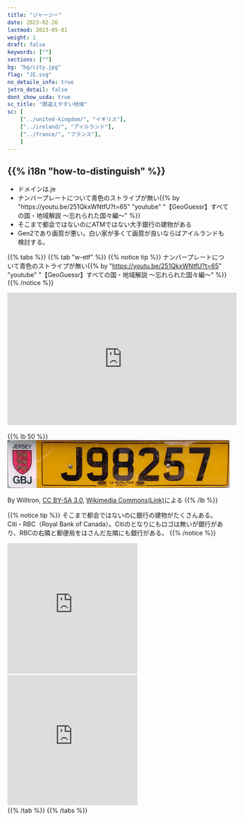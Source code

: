```yaml
---
title: "ジャージー"
date: 2023-02-26
lastmod: 2023-05-01
weight: 1
draft: false
keywords: [""]
sections: [""]
bg: "bg/city.jpg"
flag: "JE.svg"
no_detaile_info: true
jetro_detail: false
dont_show_usda: true
sc_title: "間違えやすい地域"
sc: [
    ["../united-kingdom/", "イギリス"],
    ["../ireland/", "アイルランド"],
    ["../france/", "フランス"],
    ]
---
```


<div class="main-desciption country-description">
    <h2 class="section-title">{{% i18n "how-to-distinguish" %}}</h2>
    <ul class="rule-list">
        <li>ドメインは<span class="quiz">.je</span></li>
        <li>ナンバープレートについて<span class="quiz">青色のストライプが無い</span>{{% by "https://youtu.be/251QkxWNtfU?t=65" "youtube" "【GeoGuessr】すべての国・地域解説 ～忘れられた国々編～" %}}</li>
        <li>そこまで都会ではないのにATMではない大手銀行の建物がある</li>
        <li>Gen2であり画質が悪い。白い家が多くて画質が良いならばアイルランドも検討する。</li>
    </ul>
</div>

{{% tabs  %}}
{{% tab "w-etf" %}}
{{% notice tip %}}
ナンバープレートについて<span class="quiz">青色のストライプが無い</span>{{% by "https://youtu.be/251QkxWNtfU?t=65" "youtube" "【GeoGuessr】すべての国・地域解説 ～忘れられた国々編～" %}}
{{% /notice %}}
<div class="googlemap-if">
<iframe src="https://www.google.com/maps/embed?pb=!4v1683431760115!6m8!1m7!1sCAoSLEFGMVFpcE1sU2xxOEJ2ZHlzTXhZLW1CM24zMUlCOGFLX3ViQXNsVTRtT1Jp!2m2!1d49.19024100381638!2d-2.111558188325187!3f10.477115159725365!4f-14.006521160790072!5f1.5382304242767262" width="520" height="300" style="border:0;" allowfullscreen="" loading="lazy" referrerpolicy="no-referrer-when-downgrade"></iframe>
</div>

{{% lb 50 %}}
![](2023-05-07-13-19-44.png)

By Willtron, <a href="https://creativecommons.org/licenses/by-sa/3.0/deed.ja">CC BY-SA 3.0</a>, <a href="hhttps://commons.wikimedia.org/w/index.php?curid=8474147">Wikimedia Commons(Link)</a>による
{{% /lb %}}

{{% notice tip %}}
そこまで都会ではないのに銀行の建物がたくさんある。Citi・RBC（Royal Bank of Canada）。Citiのとなりにもロゴは無いが銀行があり、RBCの右隣と郵便局をはさんだ左隣にも銀行がある。
{{% /notice %}}
<div class="googlemap-if">
<iframe src="https://www.google.com/maps/embed?pb=!4v1683432426752!6m8!1m7!1sEf09tRvJJ3ERHyPKH8MrwA!2m2!1d49.18500186671962!2d-2.112332031066294!3f17.462404572326715!4f0.12119351323100602!5f3.325193203789971" width="295" height="295" style="border:0;" allowfullscreen="" loading="lazy" referrerpolicy="no-referrer-when-downgrade"></iframe>
<iframe src="https://www.google.com/maps/embed?pb=!4v1683432984340!6m8!1m7!1siDU8G1f4gNa9M4j15wjmaA!2m2!1d49.18436002675839!2d-2.107901829769607!3f268.9482352125647!4f2.8719295601191703!5f3.325193203789971" width="295" height="295" style="border:0;" allowfullscreen="" loading="lazy" referrerpolicy="no-referrer-when-downgrade"></iframe>
</div>
{{% /tab %}}
{{% /tabs  %}}